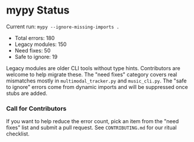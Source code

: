 # mypy Status

Current run: `mypy --ignore-missing-imports .`

- Total errors: 180
- Legacy modules: 150
- Need fixes: 50
- Safe to ignore: 19

Legacy modules are older CLI tools without type hints. Contributors are welcome to
help migrate these. The "need fixes" category covers real mismatches mostly in
`multimodal_tracker.py` and `music_cli.py`. The "safe to ignore" errors come from
dynamic imports and will be suppressed once stubs are added.

### Call for Contributors
If you want to help reduce the error count, pick an item from the "need fixes" list
and submit a pull request. See `CONTRIBUTING.md` for our ritual checklist.
